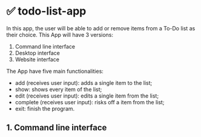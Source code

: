 # ✅ todo-list-app
In this app, the user will be able to add or remove items from a To-Do list as their choice.
This App will have 3 versions:
1. Command line interface
2. Desktop interface
3. Website interface

The App have five main functionalities:
- add (receives user input): adds a single item to the list;
- show: shows every item of the list;
- edit (receives user input): edits a single item from the list;
- complete (receives user input): risks off a item from the list;
- exit: finish the program.
## 1. Command line interface

